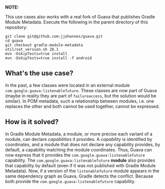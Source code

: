 **NOTE:**

This use cases also works with a real fork of Guava that publishes Gradle Module Metadata.
Execute the following in the parent directory of this repository:

```
git clone git@github.com:jjohannes/guava.git
cd guava
git checkout gradle-module-metadata
util/set_version.sh 28.1
mvn -DskipTests=true install
mvn -DskipTests=true install -f android
```

## What's the use case?

In the past, a few classes were located in an external module `com.google.guava:listenablefuture`.
These classes are now part of Guava (maybe in reality they are part of `failureaccess`, but the solution would be similar).
In POM metadata, such a relationship between modules, i.e. one replaces the other and both cannot be used together, cannot be expressed.

## How is it solved?

In Gradle Module Metadata, a module, or more precise each variant of a module, can declare _capabilities_ it provides.
A _capability_ is identified by coordinates, and a module that does not declare any capability provides, by default, a capability matching the module coordinates.
Thus, Guava can now express that it provides the `com.google.guava:listenablefuture` capability.
The `com.google.guava:listenablefuture` **module** also provides that capability by default (even if it was not published with Gradle Module Metadata).
Now, if a version of the `listenablefuture` module appears in the same dependency graph as Guava, Gradle detects the conflict.
Because both provide the `com.google.guava:listenablefuture` capability.
